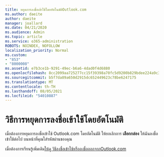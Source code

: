 ```yaml
---
title: หยุดการลงชื่อเข้าใช้โดยอัตโนมัติOutlook.com
ms.author: daeite
author: daeite
manager: joallard
ms.date: 04/21/2020
ms.audience: Admin
ms.topic: article
ms.service: o365-administration
ROBOTS: NOINDEX, NOFOLLOW
localization_priority: Normal
ms.custom:
- "853"
- "8000008"
ms.assetid: e7b3ce1b-9291-49ec-b6a6-4dad0f4d6880
ms.openlocfilehash: 8cc2099aa725277cc15f39398a70fc5d9200b829bdee224a9c3fae480763a33a
ms.sourcegitcommit: b5f7da89a650d2915dc652449623c78be6247175
ms.translationtype: MT
ms.contentlocale: th-TH
ms.lasthandoff: 08/05/2021
ms.locfileid: "54010887"
---
```

# <a name="how-to-stop-signing-in-automatically"></a>วิธีการหยุดการลงชื่อเข้าใช้โดยอัตโนมัติ

เมื่อต้องการหยุดการลงชื่อเข้าใช้ Outlook.com โดยอัตโนมัติ ให้ยกเลิกการ **เลือกกล่อง** ให้ฉันลงชื่อเข้าใช้ต่อไป บนหน้าที่คุณใส่รหัสผ่านของคุณ
  
เมื่อต้องการเรียนรู้เพิ่มเติม[ให้ดู วิธีลงชื่อเข้าใช้หรือลงชื่อออกจากOutlook.com](https://support.office.com/article/e08eb8ac-ac27-49f4-a400-a47311e1ee7e?wt.mc_id=Office_Outlook_com_Alchemy)
  